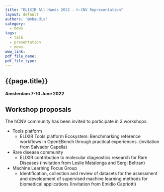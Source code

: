 ```yaml
---
title: "ELIXIR All Hands 2022 - h-CNV Representation"
layout: default
authors: '@mbaudis'
category:
  - news
tags:
  - talk
  - presentation
  - news
www_link:
pdf_file_name:
pdf_file_type:
---
```



## {{page.title}}
#### Amsterdam 7-10 June 2022

## Workshop proposals

The hCNV community has been invited to participate in 3 workshops:

* Tools platform
   - ELIXIR Tools platform Ecosystem: Benchmarking reference workflows in OpenEBench through practical experiences. (invitation from Salvador Capella)
* Rare disease community
  - ELIXIR contribution to molecular diagnostics research for Rare Diseases (invitation from Leslie Matalonga and Sergi Beltran)
* Machine Learning Focus Group
  - Identification, collection and review of datasets for the assessment and development of supervised machine learning methods for biomedical applications (Invitation from Emidio Capriotti)

